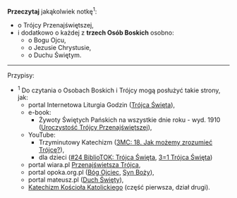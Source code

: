 **Przeczytaj** jakąkolwiek notkę<sup>1</sup>:
- o Trójcy Przenajświętszej,
- i dodatkowo o każdej z **trzech Osób Boskich** osobno:
  - o Bogu Ojcu,
  - o Jezusie Chrystusie,
  - o Duchu Świętym.

---
Przypisy:

- <sup>1</sup> Do czytania o Osobach Boskich i Trójcy mogą posłużyć takie strony, jak:
  - portal Internetowa Liturgia Godzin (<a target="_blank" href="https://brewiarz.pl/czytelnia/trojca.php3">Trójca Święta</a>),
  - e-book:
    - Żywoty Świętych Pańskich na wszystkie dnie roku - wyd. 1910 (<a target="_blank" href="https://pl.wikisource.org/wiki/Uroczysto%C5%9B%C4%87_Tr%C3%B3jcy_Przenaj%C5%9Bwi%C4%99tszej">Uroczystość Trójcy Przenajświętszej</a>),
  - YouTube:
    - Trzyminutowy Katechizm (<a target="_blank" href="https://www.youtube.com/watch?v=0g3YYr37gg0">3MC: 18. Jak możemy zrozumieć Trójcę?</a>),
    - dla dzieci (<a target="_blank" href="https://www.youtube.com/watch?v=g1mAyJ0nGfU">#24 BiblioTOK: Trójca Święta</a>, <a target="_blank" href="https://www.youtube.com/watch?v=QBAH6v5pXBI">3=1 Trójca Święta</a>)
  - portal wiara.pl <a target="_blank" href="https://liturgia.wiara.pl/doc/418969.Przenajswietsza-Trojca">Przenajświetsza Trójca</a>,
  - portal opoka.org.pl (<a target="_blank" href="https://opoka.org.pl/biblioteka/P/PR/list_11_2009_ojciec1">Bóg Ojciec</a>, <a target="_blank" href="https://opoka.org.pl/biblioteka/T/TD/syn_bozy">Syn Boży</a>),
  - portal mateusz.pl (<a target="_blank" href="https://mateusz.pl/mt/tm/tm-dsdk.htm">Duch Święty</a>),
  - <a target="_blank" href="http://www.katechizm.opoka.org.pl/">Katechizm Kościoła Katolickiego</a> (część pierwsza, dział drugi).

